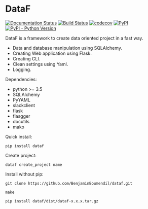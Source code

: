 # DataF

[![Documentation Status](https://readthedocs.org/projects/dataf/badge/?version=latest)](https://dataf.readthedocs.io/en/latest/?badge=latest) [![Build Status](https://travis-ci.org/BenjaminBoumendil/dataf.svg?branch=master)](https://travis-ci.org/BenjaminBoumendil/dataf) [![codecov](https://codecov.io/gh/BenjaminBoumendil/dataf/branch/master/graph/badge.svg)](https://codecov.io/gh/BenjaminBoumendil/dataf)
[![PyPI](https://img.shields.io/pypi/v/dataf.svg)](https://pypi.org/project/dataf/)
[![PyPI - Python Version](https://img.shields.io/pypi/pyversions/dataf.svg)](https://pypi.org/project/dataf/)

DataF is a framework to create data oriented project in a fast way.

- Data and database manipulation using SQLAlchemy.
- Creating Web application using Flask.
- Creating CLI.
- Clean settings using Yaml.
- Logging.


Dependencies:
- python >= 3.5
- SQLAlchemy
- PyYAML
- slackclient
- flask
- flasgger
- docutils
- mako


Quick install:

    pip install dataf


Create project:

    dataf create_project name


Install without pip:

    git clone https://github.com/BenjaminBoumendil/dataf.git

    make

    pip install dataf/dist/dataf-x.x.x.tar.gz
